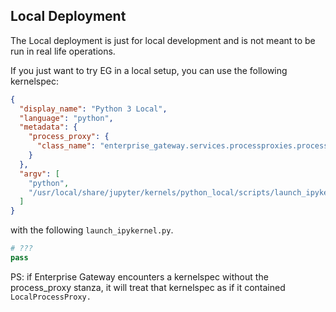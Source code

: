 ## Local Deployment

The Local deployment is just for local development and is not meant to be run in real life operations.

If you just want to try EG in a local setup, you can use the following kernelspec:

```json
{
  "display_name": "Python 3 Local",
  "language": "python", 
  "metadata": {
    "process_proxy": {
      "class_name": "enterprise_gateway.services.processproxies.processproxy.LocalProcessProxy"
    }
  },
  "argv": [
    "python",
    "/usr/local/share/jupyter/kernels/python_local/scripts/launch_ipykernel.py",
  ]
}
```

with the following `launch_ipykernel.py`.

```python
# ???
pass
```

PS: if Enterprise Gateway encounters a kernelspec without the process_proxy stanza, it will treat that kernelspec as if it contained `LocalProcessProxy.`
